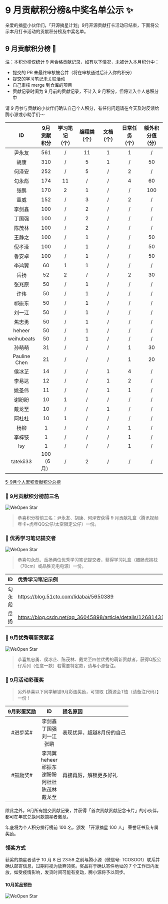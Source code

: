 # 9 月贡献积分榜&中奖名单公示 ✨

亲爱的摘星小伙伴们，「开源摘星计划」9月开源贡献打卡活动已结束，下面将公示本月打卡活动的贡献积分榜及中奖名单。

## 9 月贡献积分榜 🌟 

注：本积分榜仅统计 9 月合格贡献记录，如有以下情况，未被计入本月积分中：
* 提交的 PR 未最终审核被合并（将在审核通过后计入你的积分）
* 提交的学习笔记未关联活动
* 自己审核 merge 到仓库的项目
* 贡献记录时间为 9 月前的贡献记录，不计入 9 月积分，但将计入个人总积分中

请 9 月参与贡献的小伙伴们确认自己个人积分，有任何问题请在今天及时反馈给腾小源或小助手们～

|ID|9月贡献积分|学习笔记（个）|编程类（个）|文档（个）|日常任务（个）|额外积分值（分）|
|:-:|:-:|:-:|:-:|:-:|:-:|:-:|
|尹永友|561|/|11|1|1|/|	
|胡康|310|/|5|1|/|50|
|何泽安|252|/|5|/|2|/|
|勾永彪|174|11|/|/|4|60|
|张鹏|170|2|1|/|/|100|
|童威|152|/|3|/|2|/|
|李剑鑫|100|/|2|/|/|/|
|丁国强|100|/|2|/|/|/|
|陈茂林|100|/|2|/|/|/|
|王静之|100|/|1|/|/|50|
|倪孝泽|100|/|1|/|/|50|
|鲁安卓|100|/|1|/|/|50|
|李鸿翼|60|1|1|/|/|/|			
|岳扬|52|2|/|/|2|30|
|张兆原|50|/|1|/|/|/|		
|许伟|50|/|1|/|/|/|	
|祁振东|50|/|1|/|/|/|	
|刘一江|50|/|1|/|/|/|	
|焦忠勇|50|/|1|/|/|/|	
|heheer|50|/|1|/|/|/|	
|weihubeats|50|/|1|/|/|/|	
|孙萌萌|31|/|/|/|1|30|
|Pauline Chen|21|/|/|/|1|20|
|侯冰芷|14|/|/|1|4|/|
|李易达|12|/|/|1|2|/|
|姚圣伟|11|/|/|1|1|/|
|谢盼盼|10|1|/|/|/|/|				
|戴龙至|10|/|/|1|/|/|		
|阿杜杜|10|1|/|/|/|/|
|杨柳|1|/|/|/|1|/|	
|李梓铵|1|/|/|/|1|/|	
|lsy|1|/|/|/|1|/|	
|tatekii33|100（6月）|/|2|/|/|/|

[5-9月个人累积贡献积分总榜](https://docs.qq.com/sheet/DSnRrR2dYZ1F6Qkh5?tab=2dk1b2)

### 🎁 9月贡献积分榜前三名

![WeOpen Star](../assets/imgs/image-sep1.png)

> 恭喜积分榜前三名：尹永友、胡康、何泽安获得 9 月贡献礼盒（腾讯视频年卡+虎年QQ公仔/太空限定公仔）一份。

### 🎁 优秀学习笔记提交者

![WeOpen Star](../assets/imgs/image-sep2.png)

> 恭喜勾永彪、岳扬两位优秀学习笔记提交者，获得学习礼盒（腊肠虎抱枕（70cm）或品胜充电电源）一份。

|ID|优秀学习笔记示例|
|:-:|:-|
|勾永彪|https://blog.51cto.com/lidabai/5650389|
|岳扬|https://blog.csdn.net/qq_36045898/article/details/126814316|

### 🎁 9月优秀萌新贡献者

![WeOpen Star](../assets/imgs/image-sep3.png)

> 恭喜焦忠勇、侯冰芷、陈茂林、戴龙至四位优秀的萌新贡献者，获得Q版公仔系列（任意一款）若需要特定款，请与小源备注。

### 🎁 9月活动彩蛋奖

> 另外恭喜以下同学解锁9月彩蛋奖励，可领取【腾源会T恤（请备注尺码）】一份！

|9月彩蛋奖励|ID|提名原因|
|:-:|:-:|:-|
|#进步奖#|李剑鑫<br/>丁国强<br/>刘一江<br/>张鹏<br/>|表现优异，超越8月份的自己|
|#鼓励奖#|李鸿翼<br/>heheer<br/>祁振东<br/>谢盼盼<br/>阿杜杜<br/>陈茂林<br/>戴龙至<br/>|再接再厉，解锁更多好礼|

除此之外，9月所有提交贡献记录，并获得「首次贡献贡献纪念卡片」的小伙伴，都可在年底兑换同款摘星者徽章。

年底将为个人积分排行榜前 100 名，颁发 「开源摘星 100 人」 荣誉证书及专属奖励。

### 领奖方式
获奖的摘星者请于 10 月 8 日 23:59 之前与腾小源（微信号: TCOSOO1）联系并确认邮寄信息，过期将视为放弃领奖。奖品将于确认寄件地址的 7 个工作日内发放，如受疫情影响，发货时间可能有变动，腾小源将予以同步。

#### 10月奖品预告

![WeOpen Star](../assets/imgs/image-sep4.png)
